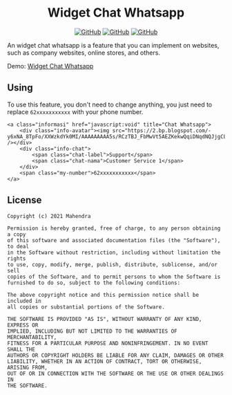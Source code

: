 <!-- markdownlint-disable MD033 MD041 -->

<div align="center">

# Widget Chat Whatsapp
<a href="https://github.com/hendrasob/Widget-Chat-Whatsapp/search?l=html"><img src="https://img.shields.io/badge/HTML5-E34F26?style=for-the-badge&logo=html5&logoColor=white" alt="GitHub" /></a>
<a href="https://github.com/hendrasob/Widget-Chat-Whatsapp/search?l=css"><img src="https://img.shields.io/badge/CSS3-1572B6?style=for-the-badge&logo=css3&logoColor=white" alt="GitHub" /></a>
<a href="https://github.com/hendrasob/Widget-Chat-Whatsapp/search?l=javascript"><img src="https://img.shields.io/badge/JavaScript-F7DF1E?style=for-the-badge&logo=javascript&logoColor=black" alt="GitHub" /></a>

</div>

An widget chat whatsapp is a feature that you can implement on websites, such as company websites, online stores, and others.

Demo: [Widget Chat Whatsapp](https://hendrasob.github.io/Widget-Chat-Whatsapp/)

## Using

To use this feature, you don't need to change anything, you just need to replace `62xxxxxxxxxxx` with your phone number.

```
<a class="informasi" href="javascript:void" title="Chat Whatsapp">
    <div class="info-avatar"><img src="https://2.bp.blogspot.com/-y6xNA_8TpFo/XXWzkdYk0MI/AAAAAAAAA5s/RCzTBJ_FbMwVt5AEZKekwQqiDNqdNQJjgCLcBGAs/s70/supportmale.png" /></div>
    <div class="info-chat">
        <span class="chat-label">Support</span>
        <span class="chat-nama">Customer Service 1</span>
    </div>
    <span class="my-number">62xxxxxxxxxxx</span>
</a>

```

## License

```
Copyright (c) 2021 Mahendra

Permission is hereby granted, free of charge, to any person obtaining a copy
of this software and associated documentation files (the "Software"), to deal
in the Software without restriction, including without limitation the rights
to use, copy, modify, merge, publish, distribute, sublicense, and/or sell
copies of the Software, and to permit persons to whom the Software is
furnished to do so, subject to the following conditions:

The above copyright notice and this permission notice shall be included in
all copies or substantial portions of the Software.

THE SOFTWARE IS PROVIDED "AS IS", WITHOUT WARRANTY OF ANY KIND, EXPRESS OR
IMPLIED, INCLUDING BUT NOT LIMITED TO THE WARRANTIES OF MERCHANTABILITY,
FITNESS FOR A PARTICULAR PURPOSE AND NONINFRINGEMENT. IN NO EVENT SHALL THE
AUTHORS OR COPYRIGHT HOLDERS BE LIABLE FOR ANY CLAIM, DAMAGES OR OTHER
LIABILITY, WHETHER IN AN ACTION OF CONTRACT, TORT OR OTHERWISE, ARISING FROM,
OUT OF OR IN CONNECTION WITH THE SOFTWARE OR THE USE OR OTHER DEALINGS IN
THE SOFTWARE.
```